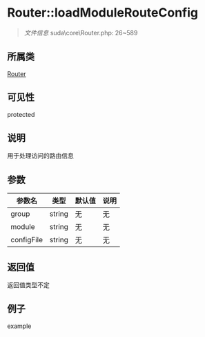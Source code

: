 # Router::loadModuleRouteConfig

> *文件信息* suda\core\Router.php: 26~589
## 所属类 

[Router](../Router.md)

## 可见性

  protected  
## 说明

用于处理访问的路由信息

## 参数

| 参数名 | 类型 | 默认值 | 说明 |
|--------|-----|-------|-------|
| group |  string | 无 | 无 |
| module |  string | 无 | 无 |
| configFile |  string | 无 | 无 |

## 返回值
返回值类型不定

## 例子

example